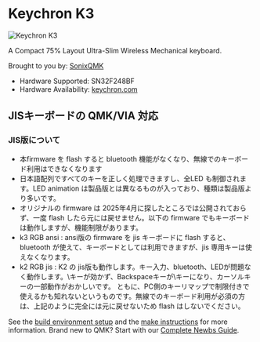# Keychron K3

![Keychron K3](https://cdn.shopify.com/s/files/1/0059/0630/1017/products/Keychron-K3-ultra-slim-wireless-mechanical-keyboard--3_1800x1800.jpg?v=1634644047)

A Compact 75% Layout Ultra-Slim Wireless Mechanical keyboard.

Brought to you by: [SonixQMK](https://github.com/SonixQMK/qmk_firmware)

* Hardware Supported: SN32F248BF
* Hardware Availability: [keychron.com](https://www.keychron.com/)

## JISキーボードの QMK/VIA 対応
### JIS版について
- 本firmware を flash すると bluetooth 機能がなくなり、無線でのキーボード利用はできなくなります
- 日本語配列ですべてのキーを正しく処理できますし、全LED も制御されます。LED animation は製品版とは異なるものが入っており、種類は製品版より多いです。
- オリジナルの firmware は 2025年4月に探したところでは公開されておらず、一度 flash したら元には戻せません。以下の firmware でもキーボードは動作しますが、機能制限があります。
 - k3 RGB ansi : ansi版の firmware を jis キーボードに flash すると、bluetooth が使えて、キーボードとしては利用できますが、jis 専用キーは使えなくなります。
 - k2 RGB jis : K2 の jis版も動作します。キー入力、bluetooth、LEDが問題なく動作します。\キーが効かず、Backspaceキーが\キーになり、カーソルキーの一部動作がおかしいです。
 ともに、PC側のキーリマップで制限付きで使えるかも知れないというものです。無線でのキーボード利用が必須の方は、上記のように完全には元に戻せないため flash はしないでください。 

See the [build environment setup](https://docs.qmk.fm/#/getting_started_build_tools) and the [make instructions](https://docs.qmk.fm/#/getting_started_make_guide) for more information. Brand new to QMK? Start with our [Complete Newbs Guide](https://docs.qmk.fm/#/newbs).
